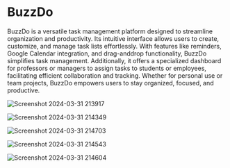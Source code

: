 # BuzzDo
BuzzDo is a versatile task management platform designed to streamline organization and productivity. Its intuitive interface allows users to create, customize, and manage task lists effortlessly. With features like reminders, Google Calendar integration, and drag-anddrop functionality, BuzzDo simplifies task management.
Additionally, it offers a specialized dashboard for professors or managers to assign tasks to students or employees, facilitating efficient collaboration and tracking. Whether for personal use or team projects, BuzzDo empowers users to stay organized, focused, and productive.


![Screenshot 2024-03-31 213917](https://github.com/mdmahbubreza/BuzzDO/assets/141657720/06cbc7cf-345e-404f-85ac-73004878e2c0)


![Screenshot 2024-03-31 214349](https://github.com/mdmahbubreza/BuzzDO/assets/141657720/dfc7b19b-74a5-451b-a343-b062cd97e41c)


![Screenshot 2024-03-31 214703](https://github.com/mdmahbubreza/BuzzDO/assets/141657720/c4127beb-f850-4fc2-92ab-ba49439dd555)


![Screenshot 2024-03-31 214543](https://github.com/mdmahbubreza/BuzzDO/assets/141657720/e91c1cf0-6569-4c2a-9744-4e9cd295c502)


![Screenshot 2024-03-31 214604](https://github.com/mdmahbubreza/BuzzDO/assets/141657720/78fe2f4e-7885-42ca-b41e-bb6898c47657)

